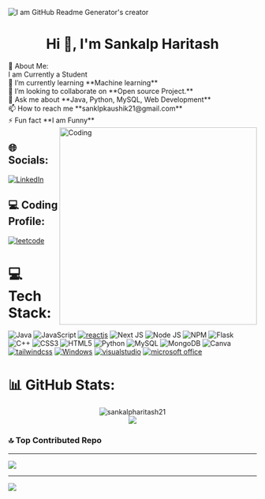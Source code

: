 ![I am GitHub Readme Generator's creator](https://media.licdn.com/dms/image/D4D16AQF8P4kEDzKOyg/profile-displaybackgroundimage-shrink_200_800/0/1686020953057?e=2147483647&v=beta&t=TIbiwbnO_IgUhvZZ4e_ItTzJp_v8N0d4BW_LYPPtnO4)

<h1 align="center">Hi 👋, I'm Sankalp Haritash </h1>
 💫 About Me:<br>
I am Currently a Student<br>🌱 I’m currently learning **Machine learning**<br>👯 I’m looking to collaborate on **Open source Project.**<br>💬 Ask me about **Java, Python, MySQL, Web Development**<br> 📫 How to reach me **sanklpkaushik21@gmail.com**<br> ⚡ Fun fact **I am Funny**

<img align="right" alt="Coding" width="400" src="https://cdn.dribbble.com/users/1162077/screenshots/3848914/programmer.gif">

## 🌐 Socials:
[![LinkedIn](https://img.shields.io/badge/LinkedIn-%230077B5.svg?logo=linkedin&logoColor=white)](https://www.linkedin.com/in/sankalp-haritash) 


<!--Coding platform-->
## ‍💻 Coding Profile:

[![leetcode](https://img.shields.io/badge/-LeetCode-FFA116?style=for-the-badge&logo=LeetCode&logoColor=black)](https://leetcode.com/sanklpkaushik21/)
 
# 💻 Tech Stack:
![Java](https://img.shields.io/badge/java-%23ED8B00.svg?style=for-the-badge&logo=java&logoColor=white) 
![JavaScript](https://img.shields.io/badge/javascript-%23323330.svg?style=for-the-badge&logo=javascript&logoColor=%23F7DF1E)
[![reactjs](https://img.shields.io/badge/React-20232A?style=for-the-badge&logo=react&logoColor=61DAFB)](https://reactjs.org/)
![Next JS](https://img.shields.io/badge/next.js-000000?style=for-the-badge&logo=nextdotjs&logoColor=white)
![Node JS](https://img.shields.io/badge/Node.js-339933?style=for-the-badge&logo=nodedotjs&logoColor=white)
![NPM](https://img.shields.io/badge/npm-CB3837?style=for-the-badge&logo=npm&logoColor=white)
![Flask](https://img.shields.io/badge/flask-%23000.svg?style=for-the-badge&logo=flask&logoColor=white) 
![C++](https://img.shields.io/badge/c++-%2300599C.svg?style=for-the-badge&logo=c%2B%2B&logoColor=white) 
![CSS3](https://img.shields.io/badge/css3-%231572B6.svg?style=for-the-badge&logo=css3&logoColor=white) 
![HTML5](https://img.shields.io/badge/html5-%23E34F26.svg?style=for-the-badge&logo=html5&logoColor=white)
![Python](https://img.shields.io/badge/python-3670A0?style=for-the-badge&logo=python&logoColor=ffdd54) 
![MySQL](https://img.shields.io/badge/mysql-%2300f.svg?style=for-the-badge&logo=mysql&logoColor=white) 
![MongoDB](https://img.shields.io/badge/MongoDB-%234ea94b.svg?style=for-the-badge&logo=mongodb&logoColor=white) 
![Canva](https://img.shields.io/badge/Canva-%2300C4CC.svg?style=for-the-badge&logo=Canva&logoColor=white)
[![tailwindcss](https://img.shields.io/badge/Tailwind_CSS-38B2AC?style=for-the-badge&logo=tailwind-css&logoColor=white)](https://tailwindcss.com/)
[![Windows](https://img.shields.io/badge/Windows-0078D6?style=for-the-badge&logo=windows&logoColor=white)](https://www.microsoft.com/)
[![visualstudio](https://img.shields.io/badge/VSCode-0078D4?style=for-the-badge&logo=visual%20studio%20code&logoColor=white)](https://code.visualstudio.com/)
[![microsoft office](https://img.shields.io/badge/Microsoft_Office-D83B01?style=for-the-badge&logo=microsoft-office&logoColor=white)](https://www.office.com/)


# 📊 GitHub Stats:

<div align="center" ><img align="center" src="https://github-readme-streak-stats.herokuapp.com/?user=sankalpharitash21&" alt="sankalpharitash21" /></div>

<div align="center"><img src="https://github-readme-stats-mu-dusky.vercel.app/api?username=SankalpHaritash21&show_icons=true&theme=radical&count_private=true&include_all_commits=true"&custom_title="My Stats" align = "center"/></div>


### 🔝 Top Contributed Repo
<hr>

![](https://github-contributor-stats.vercel.app/api?username=SankalpHaritash21&limit=5&theme=dracula&combine_all_yearly_contributions=true)

---
[![](https://visitcount.itsvg.in/api?id=SankalpHaritash21&icon=0&color=0)](https://visitcount.itsvg.in)
